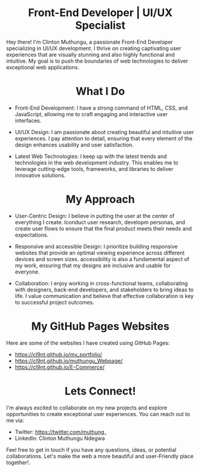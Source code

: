 <h1 align="center"> Front-End Developer | UI/UX Specialist </h1>

Hey there! I'm Clinton Muthungu, a passionate Front-End Developer specializing in UI/UX development. I thrive on creating captivating user experiences that are visually stunning and also highly functional and intuitive. My goal is to push the boundaries of web technologies to deliver exceptional web applications.


<h1 align="center"> What I Do </h1>

* Front-End Development: I have a strong command of HTML, CSS, and JavaScript, allowing me to craft engaging and interactive user interfaces.

* UI/UX Design: I am passionate about creating beautiful and intuitive user experiences. I pay attention to detail, ensuring that every element of the design enhances usability and user satisfaction.

* Latest Web Technologies: I keep up with the latest trends and technologies in the web development industry. This enables me to leverage cutting-edge tools, frameworks, and libraries to deliver innovative solutions.


<h1 align="center"> My Approach </h1>

* User-Centric Design: I believe in putting the user at the center of everything I create. Iconduct user research, developm personas, and create user flows to ensure that the final product meets their needs and expectations.

* Responsive and accessible Design: I prioritize building responsive websites that provide an optimal viewing experience across different devices and screen sizes. accessibility is also a fundamental aspect of my work, ensuring that my designs are inclusive and usable for everyone.

* Collaboration: I enjoy working in cross-functional teams, collaborating with designers, back-end developers, and stakeholders to bring ideas to life. I value communication and believe that effective collaboration is key to successful project outcomes.

<h1 align="center"> My GitHub Pages Websites </h1>

Here are some of the websites I have created using GitHub Pages:

* https://cl9nt.github.io/my_portfolio/
* https://cl9nt.github.io/muthungu_Webpage/
* https://cl9nt.github.io/E-Commerce/


<h1 align="center"> Lets Connect! </h1>

I'm always excited to collaborate on my new projects and explore opportunities to create exceptional user experiences. You can reach out to me via:

* Twitter: https://twitter.com/muthung_
* LinkedIn: Clinton Muthungu Ndegwa


Feel free to get in touch if you have any questions, ideas, or potential collaborations. Let's make the web a more beautiful and user-Friendly place together!.
